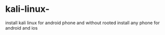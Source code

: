 # kali-linux-
install kali linux for android phone and without rooted
install any phone for android and ios 
